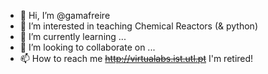 - 👋 Hi, I’m @gamafreire
- 👀 I’m interested in teaching Chemical Reactors (& python)
- 🌱 I’m currently learning ...
- 💞️ I’m looking to collaborate on ...
- 📫 How to reach me <s>http://virtualabs.ist.utl.pt</s> I'm retired!

<!---
gamafreire/gamafreire is a ✨ special ✨ repository because its `README.md` (this file) appears on your GitHub profile.
You can click the Preview link to take a look at your changes.
--->
